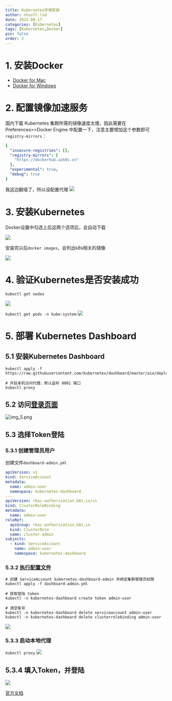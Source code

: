 ```yaml
---
title: Kubernetes环境安装
author: nhsoft.lsd
date: 2022-08-17
categories: [Kubernetes]
tags: [Kubernetes,Docker]
pin: false
order: 2
---
```


# 1. 安装Docker
* [Docker for Mac](https://docs.docker.com/desktop/install/mac-install/)
* [Docker for Windows](https://docs.docker.com/desktop/install/windows-install/)

# 2. 配置镜像加速服务
国内下载 Kubernetes 集群所需的镜像速度太慢，因此需要在 Preferences>>Docker Engine 中配置一下，注意主要增加这个参数即可`registry-mirrors`：
```yaml
{
  "insecure-registries": [],
  "registry-mirrors": [
    "https://dockerhub.azk8s.cn"
  ],
  "experimental": true,
  "debug": true
}
```
我这边翻墙了，所以没配置代理
![](/assets/img/nhsoft_lsd/2022-08-19-img.png)

# 3. 安装Kubernetes
Docker设置中勾选上后这两个选项后，会自动下载

![](/assets/img/nhsoft_lsd/2022-08-19-img_1.png)

安装完以后`docker images`，会列出k8s相关的镜像

![](/assets/img/nhsoft_lsd/2022-08-19-img_2.png)

# 4. 验证Kubernetes是否安装成功
`kubectl get nodes`

![](/assets/img/nhsoft_lsd/2022-08-19-img_3.png)

`kubectl get pods -n kube-system`
![](/assets/img/nhsoft_lsd/2022-08-19-img_4.png)

# 5. 部署 Kubernetes Dashboard
## 5.1 安装Kubernetes Dashboard
```shell
kubectl apply -f https://raw.githubusercontent.com/kubernetes/dashboard/master/aio/deploy/recommended.yaml

# 开启本机访问代理，默认监听 8001 端口
kubectl proxy
```
## 5.2 访问[登录页面](http://localhost:8001/api/v1/namespaces/kubernetes-dashboard/services/https:kubernetes-dashboard:/proxy/)
![img_5.png](/assets/img/nhsoft_lsd/2022-08-19-img_5.png)

## 5.3 选择Token登陆

### 5.3.1 创建管理员用户
创建文件`dashboard-admin.yml`
```yaml
apiVersion: v1
kind: ServiceAccount
metadata:
  name: admin-user
  namespace: kubernetes-dashboard
---
apiVersion: rbac.authorization.k8s.io/v1
kind: ClusterRoleBinding
metadata:
  name: admin-user
roleRef:
  apiGroup: rbac.authorization.k8s.io
  kind: ClusterRole
  name: cluster-admin
subjects:
  - kind: ServiceAccount
    name: admin-user
    namespace: kubernetes-dashboard
```

### 5.3.2 [执行配置文件](/assets/img/nhsoft_lsd/dashboard-admin.yml)
```shell
# 创建 ServiceAccount kubernetes-dashboard-admin 并绑定集群管理员权限
kubectl apply -f dashboard-admin.yml

# 获取登陆 token
kubectl -n kubernetes-dashboard create token admin-user

# 清空账号
kubectl -n kubernetes-dashboard delete serviceaccount admin-user
kubectl -n kubernetes-dashboard delete clusterrolebinding admin-user
```
![](/assets/img/nhsoft_lsd/2022-08-19-img_9.png)

### 5.3.3 启动本地代理
`kubectl proxy`
![](/assets/img/nhsoft_lsd/2022-08-19-img_8.png)

## 5.3.4 填入Token，并登陆
![](/assets/img/nhsoft_lsd/2022-08-19-img_7.png)


[官方文档](https://github.com/kubernetes/dashboard/blob/master/docs/user/access-control/README.md)

